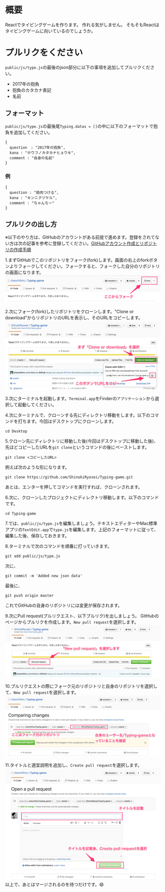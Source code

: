 # 概要
Reactでタイピングゲームを作ります。
作れる気がしません。
そもそもReactはタイピングゲームに向いているのでしょうか。

# プルリクをください
`public/js/type.js`の最後のjson部分に以下の事項を追加してプルリクください。

- 2017年の抱負
- 抱負のカタカナ表記
- 名前

## フォーマット
`public/js/type.js`の最後尾`Typing.datas = []`の中に以下のフォーマットで抱負を追加してください。
```
{
  question　: "2017年の抱負",
  kana : "ホウフノカタカナヒョウキ",
  comment : "自身の名前"
}
```
### 例
```
{
  question : "筋肉つける",
  kana : "キンニクツケル",
  comment : "ちゃんちー"
}
```

## プルリクの出し方
※以下のやり方は、GitHubのアカウントがある前提で進めます。登録をされてない方は次の記事を参考に登録してください。[GitHubアカウント作成とリポジトリの作成手順](http://qiita.com/kooohei/items/361da3c9dbb6e0c7946b)

1.まずGitHubでこのリポジトリをフォーク(fork)します。画面の右上のforkボタンよりフォークしてください。フォークすると、フォークした自分のリポジトリの画面になります。
![フォークの仕方](./Readme_images/screenshot_fork.png)

2.次にフォーク(fork)したリポジトリをクローンします。"Clone or download"からリポジトリのURLを表示し、そのURLをコピーします。
![クローンの仕方](./Readme_images/screenshot_clone.png)

3.次にターミナルを起動します。`Terminal.app`をFinderの`アプリケーション`から選択して起動してください。

4.次にターミナルで、クローンする先にディレクトリ移動をします。以下のコマンドを打ちます。今回はデスクトップにクローンします。
```
cd Desktop
```

5.クローン先にディレクトリに移動した後(今回はデスクトップに移動した後)、先ほどコピーしたURLを`git clone`というコマンドの後にペーストします。
```
git clone <コピーしたURL>
```

例えば次のような形になります。
```
git clone https://github.com/ShinokiRyosei/Typing-game.git
```

あとは、エンターを押してコマンドを実行すれば、クローンされます。

6.次に、クローンしたプロジェクトにディレクトリ移動します。以下のコマンドです。
```
cd Typing-game
```

7.では、`public/js/type.js`を編集しましょう。テキストエディターやMac標準アプリの`TextEdit.app`で`type.js`を編集します。上記のフォーマットに従って、編集した後、保存しておきます。

8.ターミナルで次のコマンドを順番に打っていきます。
```
git add public/js/type.js
```

次に、
```
git commit -m 'Added new json data'
```

最後に、
```
git push origin master
```

これでGitHubの自身のリポジトリには変更が保存されます。

9.次にPull request(プルリクエスト、以下プルリク)を出しましょう。
GitHubのページからプルリクを作成します。`New pull request`を選択します。
![New pull request選択画面](./Readme_images/screenshot_newpullrequest.png)

10.プルリクエストの際にフォーク元のリポジトリと自身のリポジトリを選択して、`New pull request`を選択します。
![Compare画面](./Readme_images/screenshot_compare.png)

11.タイトルと適宜説明を追加し、`Create pull request`を選択します。
![Open pull request画面](./Readme_images/screenshot_openpullrequest.png)
以上で、あとはマージされるのを待つだけです。😄
